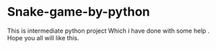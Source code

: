 # Snake-game-by-python
This is intermediate python project
Which i have done with some help .
Hope you all will like this.
